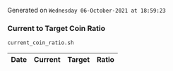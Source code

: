 Generated on `Wednesday 06-October-2021 at 18:59:23`

### Current to Target Coin Ratio
`current_coin_ratio.sh`

Date|Current|Target|Ratio
---|---|---|---
